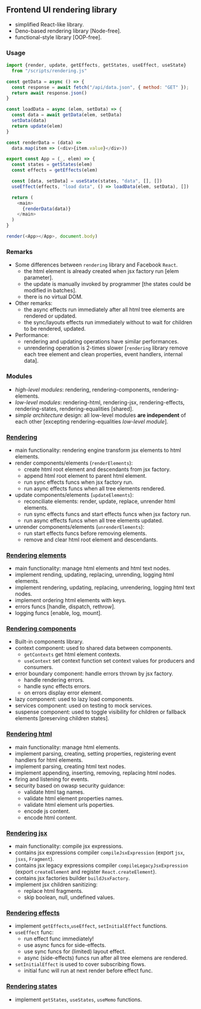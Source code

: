 ## Frontend UI rendering library
- simplified React-like library.
- Deno-based rendering library [Node-free].
- functional-style library [OOP-free].

### Usage
```javascript
import {render, update, getEffects, getStates, useEffect, useState}
  from "/scripts/rendering.js"

const getData = async () => {
  const response = await fetch("/api/data.json", { method: "GET" });
  return await response.json()
}

const loadData = async (elem, setData) => {
  const data = await getData(elem, setData)
  setData(data)
  return update(elem)
}

const renderData = (data) =>
  data.map(item => (<div>{item.value}</div>))

export const App = (_, elem) => {
  const states = getStates(elem)
  const effects = getEffects(elem)

  const [data, setData] = useState(states, "data", [], [])
  useEffect(effects, "load data", () => loadData(elem, setData), [])

  return (
    <main>
      {renderData(data)}
    </main>
  )
}

render(<App></App>, document.body)
```

### Remarks
- Some differences between `rendering` library and Facebook `React`.
  - the html element is already created when jsx factory run [elem parameter].
  - the update is manually invoked by programmer [the states could be modified in batches].
  - there is no virtual DOM.
- Other remarks:
  - the async effects run immediately after all html tree elements are rendered or updated.
  - the sync/layouts effects run immediately without to wait for children to be rendered, updated.
- Performance:
  - rendering and updating operations have similar performances.
  - unrendering operation is 2-times slower [`rendering` library remove each tree element and clean properties, event handlers, internal data].

### Modules
- *high-level modules*: rendering, rendering-components, rendering-elements.
- *low-level modules*: rendering-html, rendering-jsx, rendering-effects, rendering-states, rendering-equalities [shared].
- *simple architecture* design: all low-level modules **are independent** of each other [excepting rendering-equalities *low-level module*].

### [Rendering](./rendering/)
- main functionality: rendering engine transform jsx elements to html elements.
- render components/elements (`renderElements`):
  - create html root element and descendants from jsx factory.
  - append html root element to parent html element.
  - run sync effects funcs when jsx factory run.
  - run async effects funcs when all tree elements rendered.
- update components/elements (`updateElements`):
  - reconciliate elements: render, update, replace, unrender html elements.
  - run sync effects funcs and start effects funcs when jsx factory run.
  - run async effects funcs when all tree elements updated.
- unrender components/elements (`unrenderElements`):
  - run start effects funcs before removing elements.
  - remove and clear html root element and descendants.

### [Rendering elements](./rendering-elements/)
- main functionality: manage html elements and html text nodes.
- implement rending, updating, replacing, unrending, logging html elements.
- implement rendering, updating, replacing, unrendering, logging html text nodes.
- implement ordering html elements with keys.
- errors funcs [handle, dispatch, rethrow].
- logging funcs [enable, log, mount].

### [Rendering components](./rendering-components/)
- Built-in components library.
- context component: used to shared data between components.
  - `getContexts` get html element contexts.
  - `useContext` set context function set context values for producers and consumers.
- error boundary component: handle errors thrown by jsx factory.
  - handle rendering errors.
  - handle sync effects errors.
  - on errors display error element.
- lazy component: used to lazy load components.
- services component: used on testing to mock services.
- suspense component: used to toggle visibility for children or fallback elements [preserving children states].

### [Rendering html](./rendering-html/)
- main functionality: manage html elements.
- implement parsing, creating, setting properties, registering event handlers for html elements.
- implement parsing, creating html text nodes.
- implement appending, inserting, removing, replacing html nodes.
- firing and listening for events.
- security based on owasp security guidance:
  - validate html tag names.
  - validate html element properties names.
  - validate html element urls poperties.
  - encode js content.
  - encode html content.

### [Rendering jsx](./rendering-jsx/)
- main functionality: compile jsx expressions.
- contains jsx expressions compiler `compileJsxExpression` (export `jsx`, `jsxs`, `Fragment`).
- contains jsx legacy expressions compiler `compileLegacyJsxExpression` (export `createElement` and register `React.createElement`).
- contains jsx factories builder `buildJsxFactory`.
- implement jsx children sanitizing:
  - replace html fragments.
  - skip boolean, null, undefined values.

### [Rendering effects](./rendering-effects/)
- implement `getEffects`,`useEffect`, `setInitialEffect` functions.
- `useEffect` func:
  - run effect func immediately!
  - use async funcs for side-effects.
  - use sync funcs for (limited) layout effect.
  - async (side-effects) funcs run after all tree elemens are rendered.
- `setInitialEffect` is used to cover subscribing flows.
  - initial func will run at next render before effect func.


### [Rendering states](./rendering-states/)
- implement `getStates`, `useStates`, `useMemo` functions.

